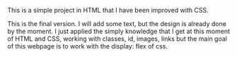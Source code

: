 This is a simple project in HTML that I have been improved with CSS.

This is the final version. I will add some text, but the design is already done by the moment. I just applied the simply knowledge that I get at this moment of HTML and CSS, working with classes, id, images, links but the main goal of this webpage is to work with the display: flex of css. 